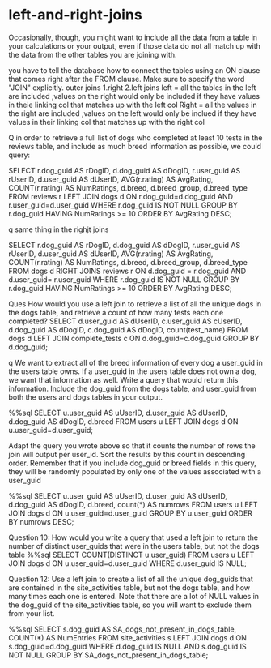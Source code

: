 # left-and-right-joins
Occasionally, though, you might want to include all the data from a table in your calculations or your output, even if those data do not all match up with the data from the other tables you are joining with.

you have to tell the database how to connect the tables using an ON clause that comes right after the FROM clause. Make sure to specify the word "JOIN" explicitly.
outer joins 1.right 2.left joins
left = all the tables in the left are included ,values on the right would only be included if they have values in theie  linking col that matches up with the left col
Right = all the values in the right are included ,values on the left would only be inclued if they have values in their linking col that matches up with the right col

Q  in order to retrieve a full list of dogs who completed at least 10 tests in the reviews table, and include as much breed information as possible, we could query:


SELECT r.dog_guid AS rDogID, d.dog_guid AS dDogID, r.user_guid AS rUserID, d.user_guid AS dUserID, AVG(r.rating) AS AvgRating, COUNT(r.rating) AS NumRatings, d.breed, d.breed_group, d.breed_type
FROM reviews r LEFT JOIN dogs d
  ON r.dog_guid=d.dog_guid AND r.user_guid=d.user_guid
WHERE r.dog_guid IS NOT NULL
GROUP BY r.dog_guid
HAVING NumRatings >= 10
ORDER BY AvgRating DESC;

q same thing in the righjt joins

SELECT r.dog_guid AS rDogID, d.dog_guid AS dDogID, r.user_guid AS rUserID, d.user_guid AS dUserID, 
       AVG(r.rating) AS AvgRating, COUNT(r.rating) AS NumRatings, d.breed, d.breed_group, d.breed_type
FROM dogs d RIGHT JOINS reviews r
  ON d.dog_guid = r.dog_guid AND d.user_guid= r.user_guid
WHERE r.dog_guid IS NOT NULL
GROUP BY r.dog_guid
HAVING NumRatings >= 10
ORDER BY AvgRating DESC;


Ques  How would you use a left join to retrieve a list of all the unique dogs in the dogs table, and retrieve a count of how many tests each one completed?
SELECT d.user_guid AS dUserID, c.user_guid AS cUserID, d.dog_guid AS dDogID,
c.dog_guid AS dDogID, count(test_name)
FROM dogs d LEFT JOIN complete_tests c
ON d.dog_guid=c.dog_guid
GROUP BY d.dog_guid;

q We want to extract all of the breed information of every dog a user_guid in the users table owns. If a user_guid in the users table does not own a dog, we want that information as well. Write a query that would return this information. Include the dog_guid from the dogs table, and user_guid from both the users and dogs tables in your output. 
 
 %%sql
SELECT u.user_guid AS uUserID, d.user_guid AS dUserID, d.dog_guid AS dDogID,
d.breed
FROM users u LEFT JOIN dogs d
ON u.user_guid=d.user_guid;


Adapt the query you wrote above so that it counts the number of rows the join will output per user_id. Sort the results by this count in descending order. Remember that if you include dog_guid or breed fields in this query, they will be randomly populated by only one of the values associated with a user_guid

%%sql
SELECT u.user_guid AS uUserID, d.user_guid AS dUserID, d.dog_guid AS dDogID,
d.breed, count(*) AS numrows
FROM users u LEFT JOIN dogs d
ON u.user_guid=d.user_guid
GROUP BY u.user_guid
ORDER BY numrows DESC;


Question 10: How would you write a query that used a left join to return the number of distinct user_guids that were in the users table, but not the dogs table 
%%sql
SELECT COUNT(DISTINCT u.user_guid)
FROM users u LEFT JOIN dogs d
ON u.user_guid=d.user_guid
WHERE d.user_guid IS NULL;


Question 12: Use a left join to create a list of all the unique dog_guids that are contained in the site_activities table, but not the dogs table, and how many times each one is entered. Note that there are a lot of NULL values in the dog_guid of the site_activities table, so you will want to exclude them from your list. 


%%sql
SELECT s.dog_guid AS SA_dogs_not_present_in_dogs_table, COUNT(*) AS
NumEntries
FROM site_activities s LEFT JOIN dogs d
ON s.dog_guid=d.dog_guid
WHERE d.dog_guid IS NULL AND s.dog_guid IS NOT NULL
GROUP BY SA_dogs_not_present_in_dogs_table;










